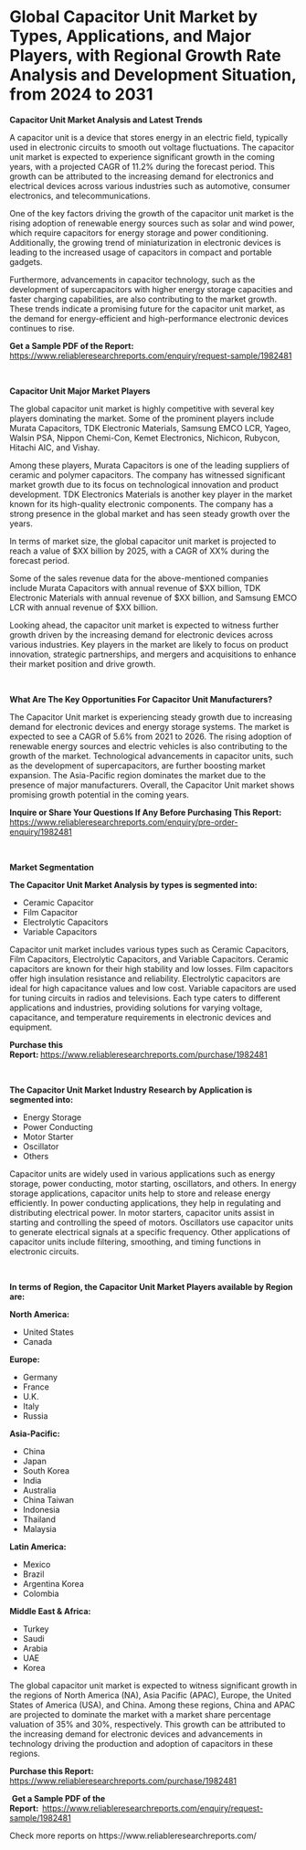 <p><h1>Global Capacitor Unit Market by Types, Applications, and Major Players, with Regional Growth Rate Analysis and Development Situation, from 2024 to 2031</h1></p><p><strong>Capacitor Unit Market Analysis and Latest Trends</strong></p>
<p><p>A capacitor unit is a device that stores energy in an electric field, typically used in electronic circuits to smooth out voltage fluctuations. The capacitor unit market is expected to experience significant growth in the coming years, with a projected CAGR of 11.2% during the forecast period. This growth can be attributed to the increasing demand for electronics and electrical devices across various industries such as automotive, consumer electronics, and telecommunications.</p><p>One of the key factors driving the growth of the capacitor unit market is the rising adoption of renewable energy sources such as solar and wind power, which require capacitors for energy storage and power conditioning. Additionally, the growing trend of miniaturization in electronic devices is leading to the increased usage of capacitors in compact and portable gadgets.</p><p>Furthermore, advancements in capacitor technology, such as the development of supercapacitors with higher energy storage capacities and faster charging capabilities, are also contributing to the market growth. These trends indicate a promising future for the capacitor unit market, as the demand for energy-efficient and high-performance electronic devices continues to rise.</p></p>
<p><strong>Get a Sample PDF of the Report:&nbsp;</strong> <a href="https://www.reliableresearchreports.com/enquiry/request-sample/1982481">https://www.reliableresearchreports.com/enquiry/request-sample/1982481</a></p>
<p>&nbsp;</p>
<p><strong>Capacitor Unit Major Market Players</strong></p>
<p><p>The global capacitor unit market is highly competitive with several key players dominating the market. Some of the prominent players include Murata Capacitors, TDK Electronic Materials, Samsung EMCO LCR, Yageo, Walsin PSA, Nippon Chemi-Con, Kemet Electronics, Nichicon, Rubycon, Hitachi AIC, and Vishay. </p><p>Among these players, Murata Capacitors is one of the leading suppliers of ceramic and polymer capacitors. The company has witnessed significant market growth due to its focus on technological innovation and product development. TDK Electronics Materials is another key player in the market known for its high-quality electronic components. The company has a strong presence in the global market and has seen steady growth over the years.</p><p>In terms of market size, the global capacitor unit market is projected to reach a value of $XX billion by 2025, with a CAGR of XX% during the forecast period. </p><p>Some of the sales revenue data for the above-mentioned companies include Murata Capacitors with annual revenue of $XX billion, TDK Electronic Materials with annual revenue of $XX billion, and Samsung EMCO LCR with annual revenue of $XX billion.</p><p>Looking ahead, the capacitor unit market is expected to witness further growth driven by the increasing demand for electronic devices across various industries. Key players in the market are likely to focus on product innovation, strategic partnerships, and mergers and acquisitions to enhance their market position and drive growth.</p></p>
<p>&nbsp;</p>
<p><strong>What Are The Key Opportunities For Capacitor Unit Manufacturers?</strong></p>
<p><p>The Capacitor Unit market is experiencing steady growth due to increasing demand for electronic devices and energy storage systems. The market is expected to see a CAGR of 5.6% from 2021 to 2026. The rising adoption of renewable energy sources and electric vehicles is also contributing to the growth of the market. Technological advancements in capacitor units, such as the development of supercapacitors, are further boosting market expansion. The Asia-Pacific region dominates the market due to the presence of major manufacturers. Overall, the Capacitor Unit market shows promising growth potential in the coming years.</p></p>
<p><strong>Inquire or Share Your Questions If Any Before Purchasing This Report:</strong> <a href="https://www.reliableresearchreports.com/enquiry/pre-order-enquiry/1982481">https://www.reliableresearchreports.com/enquiry/pre-order-enquiry/1982481</a></p>
<p>&nbsp;</p>
<p><strong>Market Segmentation</strong></p>
<p><strong>The Capacitor Unit Market Analysis by types is segmented into:</strong></p>
<p><ul><li>Ceramic Capacitor</li><li>Film Capacitor</li><li>Electrolytic Capacitors</li><li>Variable Capacitors</li></ul></p>
<p><p>Capacitor unit market includes various types such as Ceramic Capacitors, Film Capacitors, Electrolytic Capacitors, and Variable Capacitors. Ceramic capacitors are known for their high stability and low losses. Film capacitors offer high insulation resistance and reliability. Electrolytic capacitors are ideal for high capacitance values and low cost. Variable capacitors are used for tuning circuits in radios and televisions. Each type caters to different applications and industries, providing solutions for varying voltage, capacitance, and temperature requirements in electronic devices and equipment.</p></p>
<p><strong>Purchase this Report:&nbsp;</strong><a href="https://www.reliableresearchreports.com/purchase/1982481">https://www.reliableresearchreports.com/purchase/1982481</a></p>
<p>&nbsp;</p>
<p><strong>The Capacitor Unit Market Industry Research by Application is segmented into:</strong></p>
<p><ul><li>Energy Storage</li><li>Power Conducting</li><li>Motor Starter</li><li>Oscillator</li><li>Others</li></ul></p>
<p><p>Capacitor units are widely used in various applications such as energy storage, power conducting, motor starting, oscillators, and others. In energy storage applications, capacitor units help to store and release energy efficiently. In power conducting applications, they help in regulating and distributing electrical power. In motor starters, capacitor units assist in starting and controlling the speed of motors. Oscillators use capacitor units to generate electrical signals at a specific frequency. Other applications of capacitor units include filtering, smoothing, and timing functions in electronic circuits.</p></p>
<p>&nbsp;</p>
<p><strong>In terms of Region, the Capacitor Unit Market Players available by Region are:</strong></p>
<p>
    <p> <strong> North America: </strong>
        <ul>
            <li>United States</li>
            <li>Canada</li>
        </ul>
        </p> 
    <p> <strong> Europe: </strong>
        <ul>
            <li>Germany</li>
            <li>France</li>
            <li>U.K.</li>
            <li>Italy</li>
            <li>Russia</li>
        </ul>
        </p> 
    <p> <strong> Asia-Pacific: </strong>
        <ul>
            <li>China</li>
            <li>Japan</li>
            <li>South Korea</li>
            <li>India</li>
            <li>Australia</li>
            <li>China Taiwan</li>
            <li>Indonesia</li>
            <li>Thailand</li>
            <li>Malaysia</li>
        </ul>
        </p> 
    <p> <strong> Latin America: </strong>
        <ul>
            <li>Mexico</li>
            <li>Brazil</li>
            <li>Argentina Korea</li>
            <li>Colombia</li>
        </ul>
        </p> 
    <p> <strong> Middle East & Africa: </strong>
        <ul>
            <li>Turkey</li>
            <li>Saudi</li>
            <li>Arabia</li>
            <li>UAE</li>
            <li>Korea</li>
        </ul>
    </p>
    </p>
<p><p>The global capacitor unit market is expected to witness significant growth in the regions of North America (NA), Asia Pacific (APAC), Europe, the United States of America (USA), and China. Among these regions, China and APAC are projected to dominate the market with a market share percentage valuation of 35% and 30%, respectively. This growth can be attributed to the increasing demand for electronic devices and advancements in technology driving the production and adoption of capacitors in these regions.</p></p>
<p><strong>Purchase this Report: </strong><a href="https://www.reliableresearchreports.com/purchase/1982481">https://www.reliableresearchreports.com/purchase/1982481</a></p>
<p>&nbsp;<strong>Get a Sample PDF of the Report:&nbsp;&nbsp;</strong><a href="https://www.reliableresearchreports.com/enquiry/request-sample/1982481">https://www.reliableresearchreports.com/enquiry/request-sample/1982481</a></p>
<p><strong></strong></p>
<p>Check more reports on https://www.reliableresearchreports.com/</p>